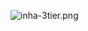 ![inha-3tier.png](https://prod-files-secure.s3.us-west-2.amazonaws.com/79fa39d8-f979-493e-b7b5-d063381187c1/c436d3ea-41f0-4d69-bc7b-0ed01094efa3/inha-3tier.png)
